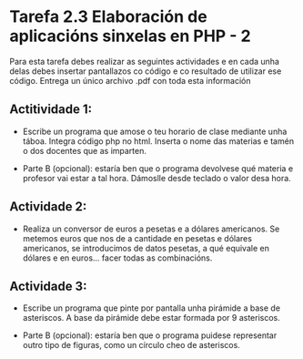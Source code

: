 # Tarefa 2.3 Elaboración de aplicacións sinxelas en PHP - 2

Para esta tarefa debes realizar as seguintes actividades e en cada unha delas debes insertar pantallazos co código e co resultado de utilizar ese código. Entrega un único archivo .pdf con toda esta información

## Actitividade 1:

- Escribe un programa que amose o teu horario de clase mediante unha táboa. Integra código php no html. Inserta o nome das materias e tamén o dos docentes que as imparten.

- Parte B (opcional): estaría ben que o programa devolvese qué materia e profesor vai estar a tal hora. Dámoslle desde teclado o valor desa hora. 

## Actividade 2:

- Realiza un conversor de euros a pesetas e a dólares americanos. Se metemos euros que nos de a cantidade en pesetas e dólares americanos, se introducimos de datos pesetas, a qué equivale en dólares e en euros... facer todas as combinacións.

## Actividade 3:

- Escribe un programa que pinte por pantalla unha pirámide a base de asteriscos. A base da pirámide debe estar formada por 9 asteriscos.

- Parte B (opcional): estaría ben que o programa puidese representar outro tipo de figuras, como un círculo cheo de asteriscos.